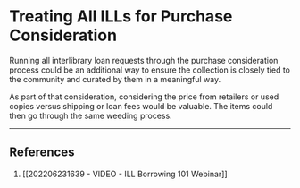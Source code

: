 # Treating All ILLs for Purchase Consideration

Running all interlibrary loan requests through the purchase consideration process could be an additional way to ensure the collection is closely tied to the community and curated by them in a meaningful way.

As part of that consideration, considering the price from retailers or used copies versus shipping or loan fees would be valuable. The items could then go through the same weeding process.

---
## References
1. [[202206231639 - VIDEO - ILL Borrowing 101 Webinar]]